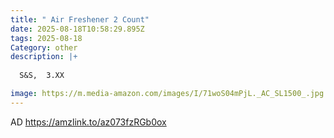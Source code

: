 ```yaml
---
title: " Air Freshener 2 Count"
date: 2025-08-18T10:58:29.895Z
tags: 2025-08-18
Category: other
description: |+
  
  S&S,  3.XX

image: https://m.media-amazon.com/images/I/71woS04mPjL._AC_SL1500_.jpg
---
```

   AD    https://amzlink.to/az073fzRGb0ox